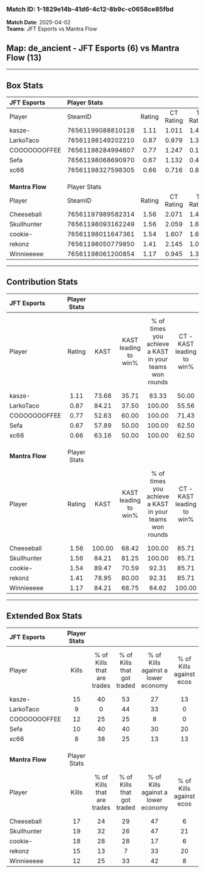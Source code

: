 ### Match ID: 1-1829e14b-41d6-4c12-8b9c-c0658ce85fbd  
**Match Date**: 2025-04-02  
**Teams**: JFT Esports vs Mantra Flow  

## **Map**: de_ancient - JFT Esports (6) vs Mantra Flow (13)  
---  

## Box Stats  

| **JFT Esports** | Player Stats      |        |           |          |        |       |       |         |        |      |     |
| :- | :- | :-: | :-: | :-: | :-: | :-: | :-: | :-: | :-: | :-: | :-: |
| Player          | SteamID           | Rating | CT Rating | T Rating |  KAST  |  ADR  | Kills | Assists | Deaths | K/D  | HS% |
| kasze-          | 76561199088810128 |  1.11  |   1.011   |  1.495   | 73.68  | 80.2  |  15   |    3    |   16   | 0.94 | 33  |
| LarkoTaco       | 76561198149202210 |  0.87  |   0.979   |  1.333   | 84.21  | 71.4  |   9   |    7    |   17   | 0.53 | 55  |
| COOOOOOOFFEE    | 76561198284994607 |  0.77  |   1.247   |  0.178   | 52.63  | 65.7  |  12   |    3    |   16   | 0.75 | 41  |
| Sefa            | 76561198068690970 |  0.67  |   1.132   |  0.454   | 57.89  | 66.3  |  10   |    4    |   18   | 0.56 | 60  |
| xc66            | 76561198327598305 |  0.66  |   0.716   |  0.870   | 63.16  | 57.5  |   8   |    2    |   15   | 0.53 | 50  |
|                 |                   |        |           |          |        |       |       |         |        |      |     |
|                 |                   |        |           |          |        |       |       |         |        |      |     |
|                 |                   |        |           |          |        |       |       |         |        |      |     |
| **Mantra Flow** | Player Stats      |        |           |          |        |       |       |         |        |      |     |
| Player          | SteamID           | Rating | CT Rating | T Rating |  KAST  |  ADR  | Kills | Assists | Deaths | K/D  | HS% |
| Cheeseball      | 76561197989582314 |  1.56  |   2.071   |  1.445   | 100.00 | 82.4  |  17   |    2    |   10   | 1.70 | 58  |
| Skullhunter     | 76561198093162249 |  1.56  |   2.059   |  1.625   | 84.21  | 108.7 |  19   |    7    |   13   | 1.46 | 52  |
| cookie-         | 76561198011647361 |  1.54  |   1.607   |  1.641   | 89.47  | 82.9  |  18   |    5    |   10   | 1.80 | 50  |
| rekonz          | 76561198050779850 |  1.41  |   2.145   |  1.066   | 78.95  | 91.0  |  15   |    9    |   9    | 1.67 | 60  |
| Winnieeeee      | 76561198061200854 |  1.17  |   0.945   |  1.387   | 84.21  | 82.2  |  12   |    9    |   13   | 0.92 | 41  |
---  

## Contribution Stats  

| **JFT Esports** | Player Stats |        |                      |                                                        |                           |                                                             |                          |                                                            |
| :- | :-: | :-: | :-: | :-: | :-: | :-: | :-: | :-: |
| Player          |    Rating    |  KAST  | KAST leading to win% | % of times you achieve a KAST in your teams won rounds | CT - KAST leading to win% | CT - % of times you achieve a KAST in your teams won rounds | T - KAST leading to win% | T - % of times you achieve a KAST in your teams won rounds |
| kasze-          |     1.11     | 73.68  |        35.71         |                         83.33                          |           50.00           |                            80.00                            |          16.67           |                           100.00                           |
| LarkoTaco       |     0.87     | 84.21  |        37.50         |                         100.00                         |           55.56           |                           100.00                            |          14.29           |                           100.00                           |
| COOOOOOOFFEE    |     0.77     | 52.63  |        60.00         |                         100.00                         |           71.43           |                           100.00                            |          33.33           |                           100.00                           |
| Sefa            |     0.67     | 57.89  |        50.00         |                         100.00                         |           62.50           |                           100.00                            |          25.00           |                           100.00                           |
| xc66            |     0.66     | 63.16  |        50.00         |                         100.00                         |           62.50           |                           100.00                            |          25.00           |                           100.00                           |
|                 |              |        |                      |                                                        |                           |                                                             |                          |                                                            |
|                 |              |        |                      |                                                        |                           |                                                             |                          |                                                            |
|                 |              |        |                      |                                                        |                           |                                                             |                          |                                                            |
| **Mantra Flow** | Player Stats |        |                      |                                                        |                           |                                                             |                          |                                                            |
| Player          |    Rating    |  KAST  | KAST leading to win% | % of times you achieve a KAST in your teams won rounds | CT - KAST leading to win% | CT - % of times you achieve a KAST in your teams won rounds | T - KAST leading to win% | T - % of times you achieve a KAST in your teams won rounds |
| Cheeseball      |     1.56     | 100.00 |        68.42         |                         100.00                         |           85.71           |                           100.00                            |          58.33           |                           100.00                           |
| Skullhunter     |     1.56     | 84.21  |        81.25         |                         100.00                         |           85.71           |                           100.00                            |          77.78           |                           100.00                           |
| cookie-         |     1.54     | 89.47  |        70.59         |                         92.31                          |           85.71           |                           100.00                            |          60.00           |                           85.71                            |
| rekonz          |     1.41     | 78.95  |        80.00         |                         92.31                          |           85.71           |                           100.00                            |          75.00           |                           85.71                            |
| Winnieeeee      |     1.17     | 84.21  |        68.75         |                         84.62                          |          100.00           |                            83.33                            |          54.55           |                           85.71                            |
---  

## Extended Box Stats  

| **JFT Esports** | Player Stats |                            |                            |                                    |                         |                              |                                 |        |                             |                                     |                          |                               |                            |
| :- | :-: | :-: | :-: | :-: | :-: | :-: | :-: | :-: | :-: | :-: | :-: | :-: | :-: |
| Player          |    Kills     | % of Kills that are trades | % of Kills that got traded | % of Kills against a lower economy | % of Kills against ecos | % of Kills that are flawless | % of Kills that are close duels | Deaths | % of Deaths that get traded | % of Deaths against a lower economy | % of Deaths against ecos | % of Deaths that are flawless | % of Deaths that are close |
| kasze-          |      15      |             40             |             53             |                 27                 |           13            |              73              |                7                |   16   |             19              |                 19                  |            6             |              81               |             0              |
| LarkoTaco       |      9       |             0              |             44             |                 33                 |            0            |              44              |               33                |   17   |             47              |                 12                  |            0             |              76               |             12             |
| COOOOOOOFFEE    |      12      |             25             |             25             |                 8                  |            0            |              58              |                0                |   16   |             19              |                 13                  |            0             |              63               |             6              |
| Sefa            |      10      |             40             |             40             |                 30                 |           20            |              70              |               30                |   18   |             17              |                 11                  |            0             |              72               |             0              |
| xc66            |      8       |             38             |             25             |                 13                 |           13            |              75              |                0                |   15   |             27              |                 20                  |            7             |              60               |             13             |
|                 |              |                            |                            |                                    |                         |                              |                                 |        |                             |                                     |                          |                               |                            |
|                 |              |                            |                            |                                    |                         |                              |                                 |        |                             |                                     |                          |                               |                            |
|                 |              |                            |                            |                                    |                         |                              |                                 |        |                             |                                     |                          |                               |                            |
| **Mantra Flow** | Player Stats |                            |                            |                                    |                         |                              |                                 |        |                             |                                     |                          |                               |                            |
| Player          |    Kills     | % of Kills that are trades | % of Kills that got traded | % of Kills against a lower economy | % of Kills against ecos | % of Kills that are flawless | % of Kills that are close duels | Deaths | % of Deaths that get traded | % of Deaths against a lower economy | % of Deaths against ecos | % of Deaths that are flawless | % of Deaths that are close |
| Cheeseball      |      17      |             24             |             29             |                 47                 |            6            |              76              |                0                |   10   |             40              |                 20                  |            0             |              70               |             0              |
| Skullhunter     |      19      |             32             |             26             |                 47                 |           21            |              68              |               11                |   13   |             62              |                  0                  |            0             |              38               |             23             |
| cookie-         |      18      |             28             |             28             |                 17                 |            6            |              61              |                6                |   10   |             30              |                 20                  |            10            |              80               |             10             |
| rekonz          |      15      |             13             |             7              |                 33                 |           20            |              67              |                7                |   9    |             33              |                 11                  |            0             |              56               |             22             |
| Winnieeeee      |      12      |             25             |             33             |                 42                 |            8            |              83              |                8                |   13   |             15              |                 31                  |            8             |              77               |             8              |
